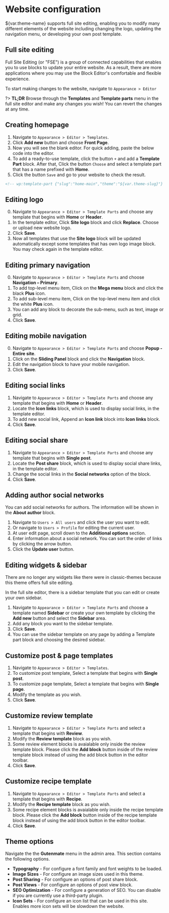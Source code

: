 # Website configuration

${var.theme-name} supports full site editing, enabling you to modify many different elements of the website including changing the logo, updating the navigation menu, or developing your own post template.

## Full site editing

Full Site Editing (or "FSE") is a group of connected capabilities that enables you to use blocks to update your entire website. As a result, there are more applications where you may use the Block Editor's comfortable and ﬂexible experience.

To start making changes to the website, navigate to `Appearance > Editor`

?> **TL;DR** Browse through the **Templates** and **Template parts** menu in the full site editor and make any changes you wish! You can revert the changes at any time.

## Creating homepage

1. Navigate to `Appearance > Editor > Templates`.
2. Click **Add new** button and choose **Front Page**.
3. Now you will see the blank editor. For quick adding, paste the below code into the editor.
4. To add a ready-to-use template, click the button `+` and add a **Template Part** block. After that, Click the button `Choose` and select a template part that has a name prefixed with **Home**.
5. Click the button `Save` and go to your website to check the result.

```html
<!-- wp:template-part {"slug":"home-main","theme":"${var.theme-slug}"} /-->
```

## Editing logo

0. Navigate to `Appearance > Editor > Template Parts` and choose any template that begins with **Home** or **Header**.
0. In the template editor, Click **Site logo** block and click **Replace**. Choose or upload new website logo.
0. Click **Save**.
0. Now all templates that use the **Site logo** block will be updated automatically except some templates that has own logo image block. You may check again in the template editor.

## Editing primary navigation

0. Navigate to `Appearance > Editor > Template Parts` and choose **Navigation – Primary**.
0. To add top-level menu item, Click on the **Mega menu** block and click the black **Plus** icon.
0. To add sub-level menu item, Click on the top-level menu item and click the white **Plus** icon.
0. You can add any block to decorate the sub-menu, such as text, image or grid.
0. Click **Save**.

## Editing mobile navigation

0. Navigate to `Appearance > Editor > Template Parts` and choose **Popup - Entire site**.
0. Click on the **Sliding Panel** block and click the **Navigation** block.
0. Edit the navigation block to have your mobile navigation.
0. Click **Save**.

## Editing social links

1. Navigate to `Appearance > Editor > Template Parts` and choose any template that begins with **Home** or **Header**.
2. Locate the **Icon links** block, which is used to display social links, in the template editor.
3. To add new social link, Append an **Icon link** block into **Icon links** block.
4. Click **Save**.

## Editing social share

1. Navigate to `Appearance > Editor > Template Parts` and choose any template that begins with **Single post**.
2. Locate the **Post share** block, which is used to display social share links, in the template editor.
3. Change the social links in the **Social networks** option of the block.
4. Click **Save**.

## Adding author social networks

You can add social networks for authors. The information will be shown in the **About author** block.

1. Navigate to `Users > All users` and click the user you want to edit.
2. Or navigate to `Users > Profile` for editing the current user.
3. At user edit page, scroll down to the **Additional options** section.
4. Enter information about a social network. You can sort the order of links by clicking the arrow button.
5. Click the **Update user** button.

## Editing widgets & sidebar

There are no longer any widgets like there were in classic-themes because this theme offers full site editing.

In the full site editor, there is a sidebar template that you can edit or create your own sidebar.

1. Navigate to `Appearance > Editor > Template Parts` and choose a template named **Sidebar** or create your own template by clicking the **Add new** button and select the **Sidebar** area.
2. Add any block you want to the sidebar template.
3. Click **Save**.
4. You can use the sidebar template on any page by adding a Template part block and choosing the desired sidebar.

## Customize post & page templates

1. Navigate to `Appearance > Editor > Templates`.
2. To customize post template, Select a template that begins with **Single post**.
3. To customize page template, Select a template that begins with **Single page**.
4. Modify the template as you wish.
5. Click **Save**.

## Customize review template

1. Navigate to `Appearance > Editor > Template Parts` and select a template that begins with **Review**.
2. Modify the **Review template** block as you wish.
3. Some review element blocks is avaialable only inside the review template block. Please click the **Add block** button inside of the review template block instead of using the add block button in the editor toolbar.
4. Click **Save**.

## Customize recipe template

1. Navigate to `Appearance > Editor > Template Parts` and select a template that begins with **Recipe**.
2. Modify the **Recipe template** block as you wish.
3. Some recipe element blocks is avaialable only inside the recipe template block. Please click the **Add block** button inside of the recipe template block instead of using the add block button in the editor toolbar.
4. Click **Save**.

## Theme options

Navigate the the **Gutenmate** menu in the admin area. This section contains the following options.

- **Typography** - For configure a font family and font weights to be loaded.
- **Image Sizes**  - For configure an image sizes used in this theme.
- **Post Sharing** - For configure an options of post share block.
- **Post Views** - For configure an options of post view block.
- **SEO Optimization** - For configure a generation of SEO. You can disable if you are currently use a third-party plugin.
- **Icon Sets** - For configure an icon list that can be used in this site. Enables more icon sets will be slowdown the website.
